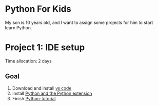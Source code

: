 # Python For Kids
My son is 10 years old, and I want to assign some projects for him to start learn Python.

# Project 1: IDE setup
Time allocation: 2 days
## Goal
1. Download and install [vs code](https://code.visualstudio.com/)
2. Install [Python and the Python extension](https://code.visualstudio.com/docs/languages/python#_install-python-and-the-python-extension) 
3. Finish [Python-tutorial](https://code.visualstudio.com/docs/python/python-tutorial)

